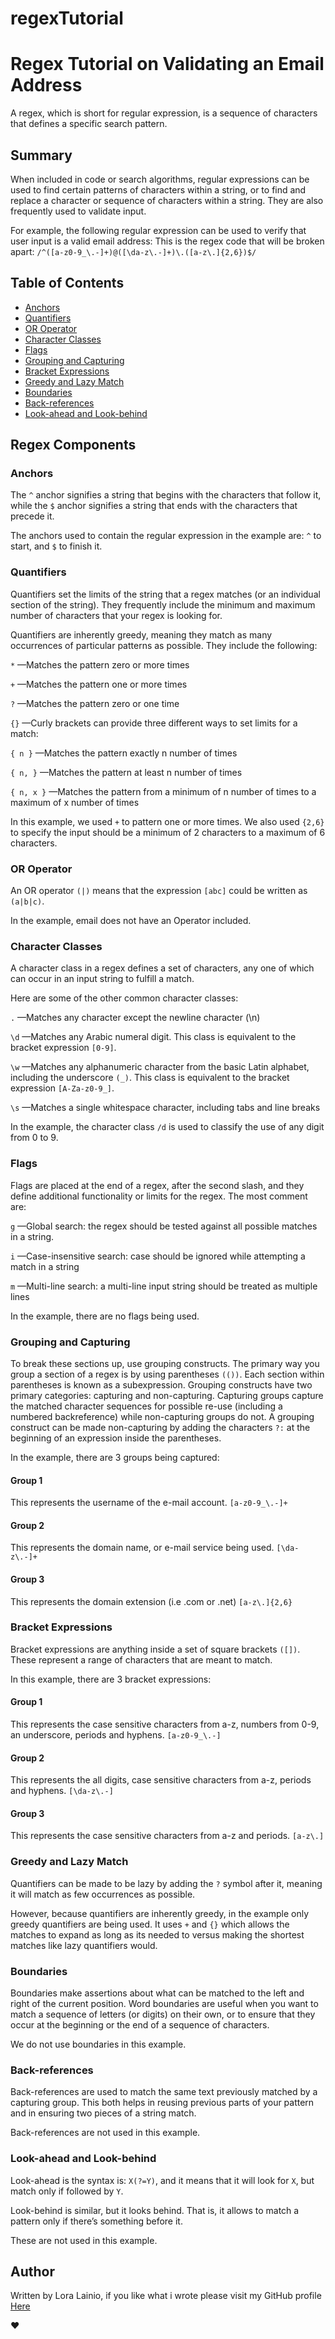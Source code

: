 # regexTutorial
# Regex Tutorial on Validating an Email Address

A regex, which is short for regular expression, is a sequence of characters that defines a specific search pattern.

## Summary


 When included in code or search algorithms, regular expressions can be used to find certain patterns of characters within a string, or to find and replace a character or sequence of characters within a string. They are also frequently used to validate input.

For example, the following regular expression can be used to verify that user input is a valid email address:
This is the regex code that will be broken apart: `/^([a-z0-9_\.-]+)@([\da-z\.-]+)\.([a-z\.]{2,6})$/`


## Table of Contents

- [Anchors](#anchors)
- [Quantifiers](#quantifiers)
- [OR Operator](#or-operator)
- [Character Classes](#character-classes)
- [Flags](#flags)
- [Grouping and Capturing](#grouping-and-capturing)
- [Bracket Expressions](#bracket-expressions)
- [Greedy and Lazy Match](#greedy-and-lazy-match)
- [Boundaries](#boundaries)
- [Back-references](#back-references)
- [Look-ahead and Look-behind](#look-ahead-and-look-behind)

## Regex Components

### Anchors

The `^` anchor signifies a string that begins with the characters that follow it, while the `$` anchor signifies a string that ends with the characters that precede it.

The anchors used to contain the regular expression in the example are: `^` to start, and `$` to finish it.

### Quantifiers

Quantifiers set the limits of the string that a regex matches (or an individual section of the string). They frequently include the minimum and maximum number of characters that your regex is looking for.

Quantifiers are inherently greedy, meaning they match as many occurrences of particular patterns as possible. They include the following:

`*` —Matches the pattern zero or more times

`+` —Matches the pattern one or more times

`?` —Matches the pattern zero or one time

`{}` —Curly brackets can provide three different ways to set limits for a match:

`{ n }` —Matches the pattern exactly n number of times

`{ n, }` —Matches the pattern at least n number of times

`{ n, x }` —Matches the pattern from a minimum of n number of times to a maximum of x number of times


In this example, we used `+` to pattern one or more times. We also used `{2,6}` to specify the input should be a minimum of 2 characters to a maximum of 6 characters.

### OR Operator

An OR operator `(|)` means that the expression `[abc]` could be written as `(a|b|c)`.

In the example, email does not have an Operator included.

### Character Classes

A character class in a regex defines a set of characters, any one of which can occur in an input string to fulfill a match.

Here are some of the other common character classes:

`.` —Matches any character except the newline character (\n)

`\d` —Matches any Arabic numeral digit. This class is equivalent to the bracket expression `[0-9]`.

`\w` —Matches any alphanumeric character from the basic Latin alphabet, including the underscore `(_)`. This class is equivalent to the bracket expression `[A-Za-z0-9_]`.

`\s` —Matches a single whitespace character, including tabs and line breaks


In the example, the character class `/d` is used to classify the use of any digit from 0 to 9.

### Flags

Flags are placed at the end of a regex, after the second slash, and they define additional functionality or limits for the regex. The most comment are:

`g` —Global search: the regex should be tested against all possible matches in a string.

`i` —Case-insensitive search: case should be ignored while attempting a match in a string

`m` —Multi-line search: a multi-line input string should be treated as multiple lines

In the example, there are no flags being used.


### Grouping and Capturing

To break these sections up, use grouping constructs. The primary way you group a section of a regex is by using parentheses `(())`. Each section within parentheses is known as a subexpression. Grouping constructs have two primary categories: capturing and non-capturing. Capturing groups capture the matched character sequences for possible re-use (including a numbered backreference) while non-capturing groups do not. A grouping construct can be made non-capturing by adding the characters `?:` at the beginning of an expression inside the parentheses.

In the example, there are 3 groups being captured:

#### Group 1
This represents the username of the e-mail account.
`[a-z0-9_\.-]+`


#### Group 2
This represents the domain name, or e-mail service being used.
`[\da-z\.-]+`

#### Group 3
This represents the domain extension (i.e .com or .net)
`[a-z\.]{2,6}`

### Bracket Expressions

Bracket expressions are anything inside a set of square brackets `([])`. These represent a range of characters that are meant to match.


In this example, there are 3 bracket expressions:

#### Group 1
This represents the case sensitive characters from a-z, numbers from 0-9, an underscore, periods and hyphens.
`[a-z0-9_\.-]`


#### Group 2
This represents the all digits, case sensitive characters from a-z, periods and hyphens.
`[\da-z\.-]`

#### Group 3
This represents the case sensitive characters from a-z and periods.
`[a-z\.]`



### Greedy and Lazy Match

Quantifiers can be made to be lazy by adding the `?` symbol after it, meaning it will match as few occurrences as possible.

However, because quantifiers are inherently greedy, in the example only greedy quantifiers are being used. It uses `+` and `{}` which allows the matches to expand as long as its needed to versus making the shortest matches like lazy quantifiers would.

### Boundaries

Boundaries make assertions about what can be matched to the left and right of the current position. Word boundaries are useful when you want to match a sequence of letters (or digits) on their own, or to ensure that they occur at the beginning or the end of a sequence of characters.

We do not use boundaries in this example.

### Back-references

Back-references are used to match the same text previously matched by a capturing group. This both helps in reusing previous parts of your pattern and in ensuring two pieces of a string match.

Back-references are not used in this example.


### Look-ahead and Look-behind

Look-ahead is the syntax is: `X(?=Y)`, and it means that it will look for `X`, but match only if followed by `Y`.

Look-behind is similar, but it looks behind. That is, it allows to match a pattern only if there’s something before it.

These are not used in this example.


## Author

Written by Lora Lainio, if you like what i wrote please visit my GitHub profile [Here](https://github.com/L-Lainio)

❤
